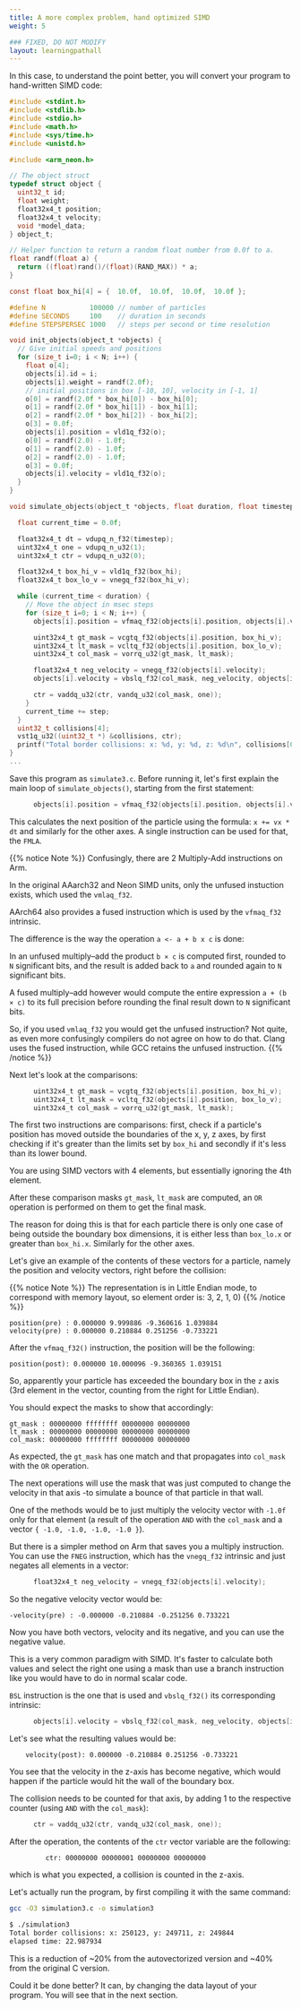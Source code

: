 ```yaml
---
title: A more complex problem, hand optimized SIMD
weight: 5

### FIXED, DO NOT MODIFY
layout: learningpathall
---
```


In this case, to understand the point better, you will convert your program to hand-written SIMD code:

```C
#include <stdint.h>
#include <stdlib.h>
#include <stdio.h>
#include <math.h>
#include <sys/time.h>
#include <unistd.h>

#include <arm_neon.h>

// The object struct
typedef struct object {
  uint32_t id;
  float weight;
  float32x4_t position;
  float32x4_t velocity;
  void *model_data;
} object_t;

// Helper function to return a random float number from 0.0f to a.
float randf(float a) {
  return ((float)rand()/(float)(RAND_MAX)) * a;
}

const float box_hi[4] = {  10.0f,  10.0f,  10.0f,  10.0f };

#define N           100000 // number of particles
#define SECONDS     100    // duration in seconds
#define STEPSPERSEC 1000   // steps per second or time resolution

void init_objects(object_t *objects) {
  // Give initial speeds and positions
  for (size_t i=0; i < N; i++) {
    float o[4];
    objects[i].id = i;
    objects[i].weight = randf(2.0f);
    // initial positions in box [-10, 10], velocity in [-1, 1]
    o[0] = randf(2.0f * box_hi[0]) - box_hi[0];
    o[1] = randf(2.0f * box_hi[1]) - box_hi[1];
    o[2] = randf(2.0f * box_hi[2]) - box_hi[2];
    o[3] = 0.0f;
    objects[i].position = vld1q_f32(o);
    o[0] = randf(2.0) - 1.0f;
    o[1] = randf(2.0) - 1.0f;
    o[2] = randf(2.0) - 1.0f;
    o[3] = 0.0f;
    objects[i].velocity = vld1q_f32(o);
  }
}

void simulate_objects(object_t *objects, float duration, float timestep) {

  float current_time = 0.0f;

  float32x4_t dt = vdupq_n_f32(timestep);
  uint32x4_t one = vdupq_n_u32(1);
  uint32x4_t ctr = vdupq_n_u32(0);

  float32x4_t box_hi_v = vld1q_f32(box_hi);
  float32x4_t box_lo_v = vnegq_f32(box_hi_v);

  while (current_time < duration) {
    // Move the object in msec steps
    for (size_t i=0; i < N; i++) {
      objects[i].position = vfmaq_f32(objects[i].position, objects[i].velocity, dt);

      uint32x4_t gt_mask = vcgtq_f32(objects[i].position, box_hi_v);
      uint32x4_t lt_mask = vcltq_f32(objects[i].position, box_lo_v);
      uint32x4_t col_mask = vorrq_u32(gt_mask, lt_mask);

      float32x4_t neg_velocity = vnegq_f32(objects[i].velocity);
      objects[i].velocity = vbslq_f32(col_mask, neg_velocity, objects[i].velocity);

      ctr = vaddq_u32(ctr, vandq_u32(col_mask, one));
    }
    current_time += step;
  }
  uint32_t collisions[4];
  vst1q_u32((uint32_t *) &collisions, ctr);
  printf("Total border collisions: x: %d, y: %d, z: %d\n", collisions[0], collisions[1], collisions[2]);
}
...
```

Save this program as `simulate3.c`. Before running it, let's first explain the main loop of `simulate_objects()`, starting from the first statement:

```C
      objects[i].position = vfmaq_f32(objects[i].position, objects[i].velocity, dt);
```

This calculates the next position of the particle using the formula: `x += vx * dt` and similarly for the other axes. A single instruction can be used for that, the `FMLA`.

{{% notice Note %}}
Confusingly, there are 2 Multiply-Add instructions on Arm.

In the original AAarch32 and Neon SIMD units, only the unfused instuction exists, which used the `vmlaq_f32`.

AArch64 also provides a fused instruction which is used by the `vfmaq_f32` intrinsic.

The difference is the way the operation `a <- a + b x c` is done:

In an unfused  multiply–add the product `b × c` is computed first, rounded to `N` significant bits, and the result is added back to `a` and rounded again to `N` significant bits.

A fused multiply–add however would compute the entire expression `a + (b × c)` to its full precision before rounding the final result down to `N` significant bits. 

So, if you used `vmlaq_f32` you would get the unfused instruction? Not quite, as even more confusingly compilers do not agree on how to do that. Clang uses the fused instruction, while GCC retains the unfused instruction.
{{% /notice %}}

Next let's look at the comparisons:

```C
      uint32x4_t gt_mask = vcgtq_f32(objects[i].position, box_hi_v);
      uint32x4_t lt_mask = vcltq_f32(objects[i].position, box_lo_v);
      uint32x4_t col_mask = vorrq_u32(gt_mask, lt_mask);
```

The first two instructions are comparisons: first, check if a particle's position has moved outside the boundaries of the x, y, z axes, by first checking if it's greater than the limits set by `box_hi` and secondly if it's less than its lower bound.

You are using SIMD vectors with 4 elements, but essentially ignoring the 4th element.

After these comparison masks `gt_mask`, `lt_mask` are computed, an `OR` operation is performed on them to get the final mask.

The reason for doing this is that for each particle there is only one case of being outside the boundary box dimensions, it is either less than `box_lo.x` or greater than `box_hi.x`. Similarly for the other axes. 

Let's give an example of the contents of these vectors for a particle, namely the position and velocity vectors, right before the collision:

{{% notice Note %}}
The representation is in Little Endian mode, to correspond with memory layout, so element order is: 3, 2, 1, 0)
{{% /notice %}}

```
position(pre) : 0.000000 9.999886 -9.360616 1.039884 
velocity(pre) : 0.000000 0.210884 0.251256 -0.733221 
```

After the `vfmaq_f32()` instruction, the position will be the following:
```
position(post): 0.000000 10.000096 -9.360365 1.039151 
```

So, apparently your particle has exceeded the boundary box in the `z` axis (3rd element in the vector, counting from the right for Little Endian).

You should expect the masks to show that accordingly:

```
gt_mask : 00000000 ffffffff 00000000 00000000
lt_mask : 00000000 00000000 00000000 00000000
col_mask: 00000000 ffffffff 00000000 00000000
```

As expected, the `gt_mask` has one match and that propagates into `col_mask` with the `OR` operation.

The next operations will use the mask that was just computed to change the velocity in that axis -to simulate a bounce of that particle in that wall.

One of the methods would be to just multiply the velocity vector with `-1.0f` only for that element (a result of the operation `AND` with the `col_mask` and a vector `{ -1.0, -1.0, -1.0, -1.0 }`).

But there is a simpler method on Arm that saves you a multiply instruction. You can use the `FNEG` instruction, which has the `vnegq_f32` intrinsic and just negates all elements in a vector:

```C
      float32x4_t neg_velocity = vnegq_f32(objects[i].velocity);
```
So the negative velocity vector would be:

```
-velocity(pre) : -0.000000 -0.210884 -0.251256 0.733221
```

Now you have both vectors, velocity and its negative, and you can use the negative value.

This is a very common paradigm with SIMD. It's faster to calculate both values and select the right one using a mask than use a branch instruction like you would have to do in normal scalar code.

`BSL` instruction is the one that is used and `vbslq_f32()` its corresponding intrinsic:

```C
      objects[i].velocity = vbslq_f32(col_mask, neg_velocity, objects[i].velocity);
```

Let's see what the resulting values would be:

```
    velocity(post): 0.000000 -0.210884 0.251256 -0.733221 
```

You see that the velocity in the z-axis has become negative, which would happen if the particle would hit the wall of the boundary box.

The collision needs to be counted for that axis, by adding 1 to the respective counter (using `AND` with the `col_mask`):

```C
      ctr = vaddq_u32(ctr, vandq_u32(col_mask, one));
```

After the operation, the contents of the `ctr` vector variable are the following:

```
         ctr: 00000000 00000001 00000000 00000000
```

which is what you expected, a collision is counted in the z-axis.

Let's actually run the program, by first compiling it with the same command:

```bash
gcc -O3 simulation3.c -o simulation3
```

```bash
$ ./simulation3 
Total border collisions: x: 250123, y: 249711, z: 249844
elapsed time: 22.987934
```

This is a reduction of ~20% from the autovectorized version and ~40% from the original C version. 

Could it be done better? It can, by changing the data layout of your program. You will see that in the next section.